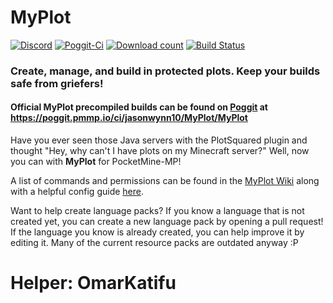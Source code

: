# MyPlot
[![Discord](https://img.shields.io/badge/chat-on%20discord-7289da.svg)](https://discord.gg/WrtbWTx)
[![Poggit-Ci](https://poggit.pmmp.io/ci.shield/jasonwynn10/MyPlot/MyPlot)](https://poggit.pmmp.io/ci/jasonwynn10/MyPlot/MyPlot)
[![Download count](https://poggit.pmmp.io/shield.dl.total/MyPlot)](https://poggit.pmmp.io/p/MyPlot)
[![Build Status](https://travis-ci.org/jasonwynn10/MyPlot.svg?branch=master)](https://travis-ci.org/jasonwynn10/MyPlot)
### **Create, manage, and build in protected plots. Keep your builds safe from griefers!**

#### Official MyPlot precompiled builds can be found on [Poggit](https://poggit.pmmp.io/ci/jasonwynn10/MyPlot/MyPlot) at https://poggit.pmmp.io/ci/jasonwynn10/MyPlot/MyPlot

Have you ever seen those Java servers with the PlotSquared plugin and thought "Hey, why can't I have plots on my Minecraft server?" Well, now you can with **MyPlot** for PocketMine-MP!

A list of commands and permissions can be found in the [MyPlot Wiki](https://github.com/jasonwynn10/MyPlot/wiki) along with a helpful config guide [here](https://github.com/jasonwynn10/MyPlot/wiki/Config-File-Setup).

Want to help create language packs? If you know a language that is not created yet, you can create a new language pack by opening a pull request! If the language you know is already created, you can help improve it by editing it. Many of the current resource packs are outdated anyway :P


# Helper: OmarKatifu


